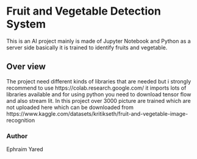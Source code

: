 <h1>Fruit and Vegetable Detection System </h1>
<p>This is an AI project mainly is made of Jupyter Notebook and Python as a server side basically it is trained to identify fruits and vegetable. </p>

<h2>Over view</h2>
The project need different kinds of libraries that are needed but i strongly recommend to use https://colab.research.google.com/ it imports lots of libraries available and for using python you need to download tensor flow and also stream lit.
In this project over 3000 picture are trained which are not uploaded here which can be downloaded from https://www.kaggle.com/datasets/kritikseth/fruit-and-vegetable-image-recognition


<h3>Author</h3>
Ephraim Yared
<link https://github.com/ephraimyared>
